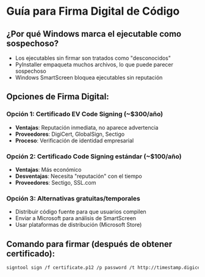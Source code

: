 # Guía para Firma Digital de Código

## ¿Por qué Windows marca el ejecutable como sospechoso?

- Los ejecutables sin firmar son tratados como "desconocidos"
- PyInstaller empaqueta muchos archivos, lo que puede parecer sospechoso
- Windows SmartScreen bloquea ejecutables sin reputación

## Opciones de Firma Digital:

### Opción 1: Certificado EV Code Signing (~$300/año)
- **Ventajas**: Reputación inmediata, no aparece advertencia
- **Proveedores**: DigiCert, GlobalSign, Sectigo
- **Proceso**: Verificación de identidad empresarial

### Opción 2: Certificado Code Signing estándar (~$100/año)
- **Ventajas**: Más económico
- **Desventajas**: Necesita "reputación" con el tiempo
- **Proveedores**: Sectigo, SSL.com

### Opción 3: Alternativas gratuitas/temporales
- Distribuir código fuente para que usuarios compilen
- Enviar a Microsoft para análisis de SmartScreen
- Usar plataformas de distribución (Microsoft Store)

## Comando para firmar (después de obtener certificado):
```bash
signtool sign /f certificate.p12 /p password /t http://timestamp.digicert.com ResolutionChanger.exe
```